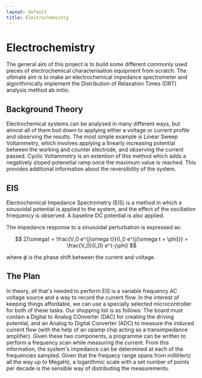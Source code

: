 ```yaml
---
layout: default
title: Electrochemistry
---
```


# Electrochemistry
The general aim of this project is to build some different commonly used pieces of electrochemical characterisation equipment from scratch. The ultimate aim is to make an electrochemical impedance spectrometer and algorithmically implement the Distribution of Relaxation Times (DRT) analysis method ab initio.

## Background Theory
Electrochemical systems can be analysed in many different ways, but almost all of them boil down to applying either a voltage or current profile and observing the results. The most simple example is Linear Sweep Voltammetry, which involves applying a linearly increasing potential between the working and counter electrode, and observing the current passed. Cyclic Voltammetry is an extention of this method which adds a negatively sloped potenetial ramp once the maximum value is reached. This provides additional information about the reversibility of the system.
## EIS
Electrochemical Impedance Spectrometry (EIS) is a method in which a sinusoidal potential is applied to the system, and the effect of the oscillation frrequency is observed. A baseline DC potential is also applied.

The impedance response to a sinusoidal perturbation is expressed as:

$$
Z(\omega) = \frac{V_0 e^{j\omega t}}{I_0 e^{j(\omega t + \phi)}} = \frac{V_0}{I_0} e^{-j\phi}
$$

where $\phi$ is the phase shift between the current and voltage.


## The Plan
In theory, all that's needed to perform EIS is a variable frequency AC voltage source and a way to record the current flow. In the interest of keeping things affordable, we can use a specially selected microcontroller for both of these tasks. Our shopping list is as follows: The board must contain a Digital to Analog COnverter (DAC) for creating the driving potential, and an Analog to Digital Converter (ADC) to measure the induced current flow (with the help of an opamp chip acting as a transimpedance amplifier). Given these two components, a programme can be written to perform a frequency scan while measuring the current. From this information, the system's impedance can be determined at each of the frequencies sampled. Given that the frequecy range spans from milliHertz all the way up to MegaHz, a logarithmic scale with a set number of points per decade is the sensible way of distributing the measurements.
